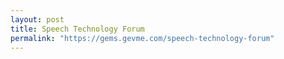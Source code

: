 ```yaml
---
layout: post
title: Speech Technology Forum
permalink: "https://gems.gevme.com/speech-technology-forum"
---
```

